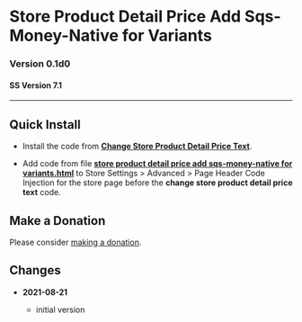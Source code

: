 # Store Product Detail Price Add Sqs-Money-Native for Variants

### Version 0.1d0

#### SS Version 7.1

---

## Quick Install

* Install the code from
  **[Change Store Product Detail Price Text](https://github.com/tomsWebConsulting/twcsl/tree/main/Change%20Store%20Product%20Detail%20Price%20Text#change-store-product-detail-price-text)**.
  
* Add code from file
  **[store product detail price add sqs-money-native for variants.html](store%20product%20detail%20price%20add%20sqs-money-native%20for%20variants.html#L1)**
  to Store Settings > Advanced > Page Header Code Injection for the store page
  before the **change store product detail price text** code.
  
## Make a Donation

Please consider [making a donation](https://github.com/tomsWebConsulting/twcsl#make-a-donation).

## Changes

<!-- * **2021-08-15**
  
  * added kill upon user action
  * bumped version to 0.2d0
  -->
* **2021-08-21**
  
  * initial version
